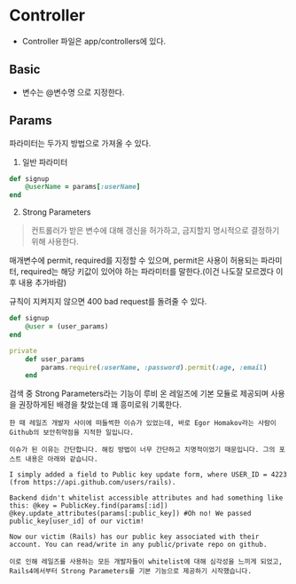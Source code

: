 # Controller

* Controller 파일은 app/controllers에 있다.

## Basic

* 변수는 @변수명 으로 지정한다.



## Params

파라미터는 두가지 방법으로 가져올 수 있다.

1. 일반 파라미터

```ruby
def signup
    @userName = params[:userName]
end
```

2. Strong Parameters
>컨트롤러가 받은 변수에 대해 갱신을 허가하고, 금지할지 명시적으로 결정하기 위해 사용한다.

매개변수에 permit, required를 지정할 수 있으며, permit은 사용이 허용되는 파라미터, required는 해당 키값이 있어야 하는 파라미터를 말한다.(이건 나도잘 모르겠다 이후 내용 추가바람)

규칙이 지켜지지 않으면 400 bad request를 돌려줄 수 있다.


```ruby
def signup
    @user = (user_params)
end

private
    def user_params
        params.require(:userName, :password).permit(:age, :email)
    end
```

검색 중 Strong Parameters라는 기능이 루비 온 레일즈에 기본 모듈로 제공되며 사용을 권장하게된 배경을 찾았는데 꽤 흥미로워 기록한다.
```
한 때 레일즈 개발자 사이에 떠들썩한 이슈가 있었는데, 바로 Egor Homakov라는 사람이 Github의 보안취약점을 지적한 일입니다.

이슈가 된 이유는 간단합니다. 해킹 방법이 너무 간단하고 치명적이었기 때문입니다. 그의 포스트 내용은 아래와 같습니다.

I simply added a field to Public key update form, where USER_ID = 4223 (from https://api.github.com/users/rails).

Backend didn't whitelist accessible attributes and had something like this: @key = PublicKey.find(params[:id]) @key.update_attributes(params[:public_key]) #Oh no! We passed public_key[user_id] of our victim!

Now our victim (Rails) has our public key associated with their account. You can read/write in any public/private repo on github.

이로 인해 레일즈를 사용하는 모든 개발자들이 whitelist에 대해 심각성을 느끼게 되었고, Rails4에서부터 Strong Parameters를 기본 기능으로 제공하기 시작했습니다.
```
